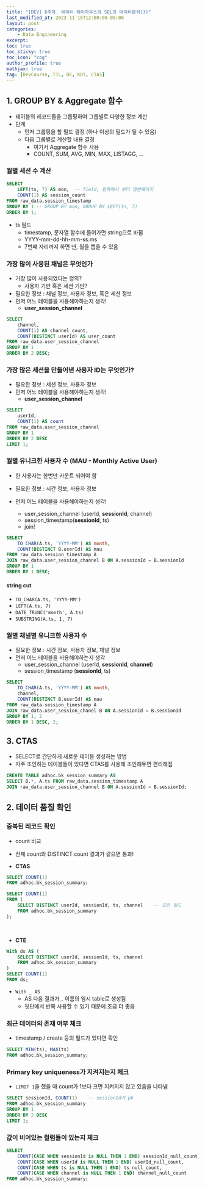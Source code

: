```yaml
---
title: "[DEV] 6주차. 데이터 웨어하우스와 SQL과 데이터분석(3)"
last_modified_at: 2023-11-15T12:00:00-05:00
layout: post
categories:
    - Data Engineering
excerpt: 
toc: true
toc_sticky: true
toc_icon: "cog"
author_profile: true
mathjax: true
tag: [DevCourse, TIL, DE, KDT, CTAS]
---
```


## 1. GROUP BY & Aggregate 함수

- 테이블의 레코드들을 그룹핑하여 그룹별로 다양한 정보 계산
- 단계
    - 먼저 그룹핑을 할 필드 결정 (하나 이상의 필드가 될 수 있음)
    - 다음 그룹별로 계산할 내용 결정
        - 여기서 Aggregate 함수 사용
        - COUNT, SUM, AVG, MIN, MAX, LISTAGG, ...

### 월별 세션 수 계산

```sql
SELECT 
    LEFT(ts, 7) AS mon,  -- field, 왼쪽에서 부터 몇번째까지
    COUNT(1) AS session_count
FROM raw_data.session_timestamp
GROUP BY 1 -- GROUP BY mon, GROUP BY LEFT(ts, 7)
ORDER BY 1;
```

- ts 필드 
    - timestamp, 문자열 함수에 들어가면 string으로 바뀜
    - YYYY-mm-dd-hh-mm-ss.ms
    - 7번째 자리까지 하면 년, 월을 뽑을 수 있음


### 가장 많이 사용된 채널은 무엇인가

- 가장 많이 사용되었다는 정의?
    - 사용자 기반 혹은 세션 기반?
- 필요한 정보 : 채널 정보, 사용자 정보, 혹은 세션 정보
- 먼저 어느 테이블을 사용해야하는지 생각!
    - **user_session_channel**

```sql
SELECT 
    channel,
    COUNT(1) AS channel_count,
    COUNT(DISTINCT userId) AS user_count
FROM raw_data.user_session_channel
GROUP BY 1
ORDER BY 2 DESC;
```

### 가장 많은 세션을 만들어낸 사용자 ID는 무엇인가?

- 필요한 정보 : 세션 정보, 사용자 정보
- 먼저 어느 테이블을 사용해야하는지 생각!
    - **user_session_channel**

```sql
SELECT 
    userId,
    COUNT(1) AS count
FROM raw_data.user_session_channel
GROUP BY 1
ORDER BY 2 DESC
LIMIT 1;
```

### 월별 유니크한 사용자 수 (MAU - Monthly Active User)
- 한 사용자는 한번만 카운트 되어야 함

- 필요한 정보 : 시간 정보, 사용자 정보
- 먼저 어느 테이블을 사용해야하는지 생각!
    - user_session_channel (userId, **sessionId**, channel)
    - session_timestamp(**sessionId**, ts)
    - join!

```sql
SELECT 
    TO_CHAR(A.ts, 'YYYY-MM') AS month,
    COUNT(DISTINCT B.userId) AS mau
FROM raw_data.session_timestamp A
JOIN raw_data.user_session_channel B ON A.sessionId = B.sessionId
GROUP BY 1
ORDER BY 1 DESC;
```

#### string cut
- `TO_CHAR(A.ts, 'YYYY-MM')`
- `LEFT(A.ts, 7)`
- `DATE_TRUNC('month', A.ts)`
- `SUBSTRING(A.ts, 1, 7)`

### 월별 채널별 유니크한 사용자 수 

- 필요한 정보 : 시간 정보, 사용자 정보, 채널 정보
- 먼저 어느 테이블을 사용해야하는지 생각
    - user_session_channel (userId, **sessionId**, **channel**)
    - session_timestamp (**sessionId**, ts)


```sql
SELECT 
    TO_CHAR(A.ts, 'YYYY-MM') AS month,
    channel,
    COUNT(DISTINCT B.userId) AS mau
FROM raw_data.session_timestamp A
JOIN raw_data.user_session_chanel B ON A.sessionId = B.sessionId
GROUP BY 1, 2
ORDER BY 1 DESC, 2;
``` 

## 3. CTAS
- SELECT로 간단하게 새로운 테이블 생성하는 방법
- 자주 조인하는 테이블들이 있다면 CTAS를 사용해 조인해두면 편리해짐

```sql
CREATE TABLE adhoc.bk_session_summary AS
SELECT B.*, A.ts FROM raw_data.session_timestamp A
JOIN raw_data.user_session_channel B ON A.sessionId = B.sessionId;
```

## 2. 데이터 품질 확인

### 중복된 레코드 확인

- count 비교
- 전체 count와 DISTINCT count 결과가 같으면 통과!

- **CTAS**

```sql
SELECT COUNT(1)
FROM adhoc.bk_session_summary;

SELECT COUNT(1)
FROM (
    SELECT DISTINCT userId, sessionId, ts, channel    -- 모든 필드
    FROM adhoc.bk_session_summary
);
```

<br>

- **CTE**

```sql
With ds AS (
    SELECT DISTINCT userId, sessionId, ts, channel
    FROM adhoc.bk_session_summary
)
SELECT COUNT(1)
FROM ds;
```

- `With _ AS`
    - AS 다음 결과가 _ 이름의 임시 table로 생성됨
    - 뒷단에서 반복 사용할 수 있기 때문에 조금 더 좋음

### 최근 데이터의 존재 여부 체크

- timestamp / create 등의 필드가 있다면 확인

```sql
SELECT MIN(ts), MAX(ts)
FROM adhoc.bk_session_summary;
```

### Primary key uniqueness가 지켜지는지 체크

- `LIMIT 1`을 했을 때 count가 1보다 크면 지켜지지 않고 있음을 나타냄

```sql
SELECT sessionId, COUNT(1)    -- sessionId가 pk
FROM adhoc.bk_session_summary
GROUP BY 1
ORDER BY 2 DESC
LIMIT 1;
```

### 값이 비어있는 컬럼들이 있는지 체크

```sql
SELECT 
    COUNT(CASE WHEN sessionId is NULL THEN 1 END) sessionId_null_count,
    COUNT(CASE WHEN userId is NULL THEN 1 END) userId_null_count,
    COUNT(CASE WHEN ts is NULL THEN 1 END) ts_null_count,
    COUNT(CASE WHEN channel is NULL THEN 1 END) channel_null_count
FROM adhoc.bk_session_summary;
```